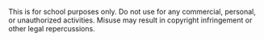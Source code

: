 This is for school purposes only. 
Do not use for any commercial, personal, or unauthorized activities.
Misuse may result in copyright infringement or other legal repercussions.
